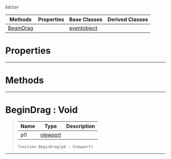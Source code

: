  `Editor`

|Methods|Properties|Base Classes|Derived Classes|
|---|---|---|---|
|[ BeginDrag](https://plasmaengine.github.io/PlasmaDocs/Plasma1/C++/code_reference/class_reference/tool.md#begindrag-void)| |[eventobject](https://plasmaengine.github.io/PlasmaDocs/Plasma1/C++/code_reference/class_reference/eventobject.md)| |


 #  Properties


---  
 #  Methods


---  
 #  BeginDrag : Void

> 
> |Name|Type|Description|
> |---|---|---|
> |p0|[viewport](https://plasmaengine.github.io/PlasmaDocs/Plasma1/C++/code_reference/class_reference/viewport.md)| |
> ``` lang=cpp, name=Lightning
> function BeginDrag(p0 : Viewport)
> ``` 


---  
 

 